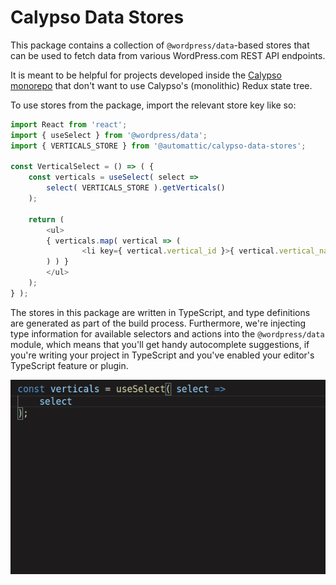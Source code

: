 # Calypso Data Stores

This package contains a collection of `@wordpress/data`-based stores that can be used to fetch data from various WordPress.com REST API endpoints.

It is meant to be helpful for projects developed inside the [Calypso monorepo](https://github.com/Automattic/wp-calypso) that don't want to use Calypso's (monolithic) Redux state tree.

To use stores from the package, import the relevant store key like so:

```ts
import React from 'react';
import { useSelect } from '@wordpress/data';
import { VERTICALS_STORE } from '@automattic/calypso-data-stores';

const VerticalSelect = () => ( {
	const verticals = useSelect( select =>
		select( VERTICALS_STORE ).getVerticals()
    );

    return (
        <ul>
        { verticals.map( vertical => (
                <li key={ vertical.vertical_id }>{ vertical.vertical_name }</li>
        ) ) }
        </ul>
    );
} );

```

The stores in this package are written in TypeScript, and type definitions are generated as part of the build process. Furthermore, we're injecting type information for available selectors and actions into the `@wordpress/data` module, which means that you'll get handy autocomplete suggestions, if you're writing your project in TypeScript and you've enabled your editor's TypeScript feature or plugin.

![autocomplete](./autocomplete.gif)
